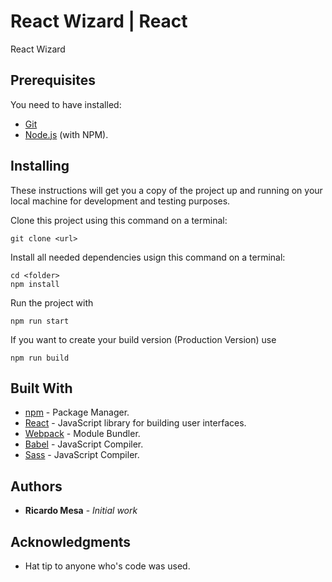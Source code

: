 # React Wizard | React
React Wizard 

## Prerequisites

You need to have installed:

* [Git](https://git-scm.com/downloads)
* [Node.js](https://nodejs.org/en/download/) (with NPM).

## Installing
These instructions will get you a copy of the project up and running on your local machine for development and testing purposes.

Clone this project using this command on a terminal:

```
git clone <url>
```

Install all needed dependencies usign this command on a terminal:

```
cd <folder>
npm install
```

Run the project with

```
npm run start
```

If you want to create your build version (Production Version) use

```
npm run build
```


## Built With

* [npm](https://www.npmjs.com/) - Package Manager.
* [React](https://www.npmjs.com/) - JavaScript library for building user interfaces.
* [Webpack](https://webpack.js.org/) - Module Bundler.
* [Babel](https://babeljs.io/) - JavaScript Compiler.
* [Sass](https://babeljs.io/) - JavaScript Compiler.


## Authors

* **Ricardo Mesa** - *Initial work* 

## Acknowledgments

* Hat tip to anyone who's code was used.

